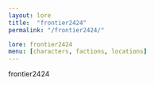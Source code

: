 ```yaml
---
layout: lore
title:  "frontier2424"
permalink: "/frontier2424/"

lore: frontier2424
menu: [characters, factions, locations]
---
```

frontier2424
